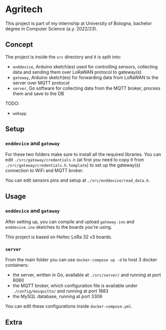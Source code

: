 # Agritech

This project is part of my internship at University of Bologna, bachelor degree in Computer Science (a.y. 2022/23).

## Concept
The project is inside the `src` directory and it is split into:
 - `enddevice`, Arduino sketch(es) used for controlling sensors, collecting data and sending them over LoRaWAN protocol to gateway(s)
 - `gateway`, Arduino sketch(es) for forwarding data from LoRaWAN to the server over MQTT protocol
 - `server`, Go software for collecting data from the MQTT broker, process them and save to the DB
 
 TODO:
 - `webapp`

## Setup
### `enddevice` and `gateway`
For these two folders make sure to install all the required libraries. You can edit `./src/gateway/credentials.h` (at first you need to copy it from `./src/gateway/credentials.h.template`) to set up the gateway(s) connection to WiFi and MQTT broker. 

You can edit sensors pins and setup at `./src/enddevice/read_data.h`.

## Usage
### `enddevice` and `gateway`
After setting up, you can compile and upload `gateway.ino` and `enddevice.ino` sketches to the boards you're using.

This project is based on Heltec LoRa 32 v3 boards.

### `server`
From the main folder you can use `docker-compose up -d` to host 3 docker containers:
 - the server, written in Go, available at `./src/server/` and running at port 8080
 - the MQTT broker, which configuration file is available under `./config/mosquitto/` and running at port 1883
 - the MySQL database, running at port 3306

You can edit these configurations inside `docker-compose.yml`.

## Extra
